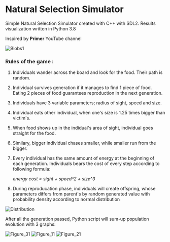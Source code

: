 # Natural Selection Simulator
Simple Natural Selection Simulator created with C++ with SDL2. Results visualization written in Python 3.8

Inspired by **Primer** YouTube channel



![Blobs1](https://user-images.githubusercontent.com/60292948/86057726-01ea9900-ba60-11ea-9cd6-83885a6ce7ab.png)

### Rules of the game :

1. Individuals wander across the board and look for the food. Their path is random.
2. Individual survives generation if it manages to find 1 piece of food. Eating 2 pieces of food guarantees reproduction in the next generation.
3. Individuals have 3 variable parameters; radius of sight, speed and size.
4. Individual eats other individual, when one's size is 1.25 times bigger than victim's.
5. When food shows up in the indidual's area of sight, individual goes straight for the food.
6. Similary, bigger individual chases smaller, while smaller run from the bigger.
7. Every individual has the same amount of energy at the beginning of each generation. Individuals bears the cost of every step according to following formula:

     *energy cost = sight + speed^2 + size^3*  
     
     
8. During reproducation phase, individuals will create offspring, whose parameters differs from parent's by random generated value with probability density according to normal distribution

![Distribution](https://miro.medium.com/max/24000/1*IdGgdrY_n_9_YfkaCh-dag.png)

After all the generation passed, Python script will sum-up population evolution with 3 graphs:

![Figure_31](https://user-images.githubusercontent.com/60292948/86060906-044ff180-ba66-11ea-8482-c98420f93af2.png)
![Figure_11](https://user-images.githubusercontent.com/60292948/86060908-05811e80-ba66-11ea-8032-df7884f5455c.png)
![Figure_21](https://user-images.githubusercontent.com/60292948/86060912-06b24b80-ba66-11ea-9ae7-7629ae880c69.png)
